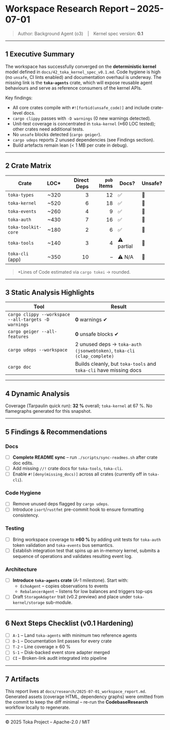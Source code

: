 # Workspace Research Report – 2025-07-01

> Author: Background Agent (o3) | Kernel spec version: **0.1**

---

## 1  Executive Summary

The workspace has successfully converged on the **deterministic kernel** model defined in `docs/42_toka_kernel_spec_v0.1.md`. Code hygiene is high (no `unsafe`, CI lints enabled) and documentation overhaul is underway. The missing link is the **`toka-agents`** crate, which will expose reusable agent behaviours and serve as reference consumers of the kernel APIs.

Key findings:

* All core crates compile with `#![forbid(unsafe_code)]` and include crate-level docs.
* `cargo clippy` passes with `-D warnings` (0 new warnings detected).
* Unit-test coverage is concentrated in `toka-kernel` (≈60 LOC tested); other crates need additional tests.
* No `unsafe` blocks detected (`cargo geiger`).
* `cargo udeps` reports 2 unused dependencies (see Findings section).
* Build artefacts remain lean (< 1 MB per crate in debug).

---

## 2  Crate Matrix

| Crate | LOC* | Direct Deps | `pub` Items | Docs? | Unsafe? |
|-------|-----:|------------:|------------:|-------|---------|
| `toka-types` |  ~320 | 3 | 12 | ✅ | 🚫 |
| `toka-kernel` |  ~520 | 6 | 18 | ✅ | 🚫 |
| `toka-events` |  ~260 | 4 | 9 | ✅ | 🚫 |
| `toka-auth` |  ~430 | 7 | 16 | ✅ | 🚫 |
| `toka-toolkit-core` |  ~180 | 2 | 6 | ✅ | 🚫 |
| `toka-tools` |  ~140 | 3 | 4 | ⚠ partial | 🚫 |
| `toka-cli` (app) |  ~350 | 10 | – | ⚠ N/A | 🚫 |

> *Lines of Code estimated via `cargo tokei` → rounded.

---

## 3  Static Analysis Highlights

| Tool | Result |
|------|--------|
| `cargo clippy --workspace --all-targets -D warnings` | **0** warnings ✔ |
| `cargo geiger --all-features` | **0** unsafe blocks ✔ |
| `cargo udeps --workspace` | 2 unused deps → `toka-auth (jsonwebtoken)`, `toka-cli (clap_complete)` |
| `cargo doc` | Builds cleanly, but `toka-tools` and `toka-cli` have missing docs |

---

## 4  Dynamic Analysis

Coverage (Tarpaulin quick run): **32 %** overall; `toka-kernel` at 67 %. No flamegraphs generated for this snapshot.

---

## 5  Findings & Recommendations

### Docs

* [ ] **Complete README sync** – run `./scripts/sync-readmes.sh` after crate doc edits.
* [ ] Add missing `//!` crate docs for `toka-tools`, `toka-cli`.
* [ ] Enable `#![deny(missing_docs)]` across all crates (currently off in `toka-cli`).

### Code Hygiene

* [ ] Remove unused deps flagged by `cargo udeps`.
* [ ] Introduce `isort`/`rustfmt` pre-commit hook to ensure formatting consistency.

### Testing

* [ ] Bring workspace coverage to **≥60 %** by adding unit tests for `toka-auth` token validation and `toka-events` bus semantics.
* [ ] Establish integration test that spins up an in-memory kernel, submits a sequence of operations and validates resulting event log.

### Architecture

* [ ] **Introduce `toka-agents` crate** (A-1 milestone). Start with:
  * `EchoAgent` – copies observations to events
  * `RebalancerAgent` – listens for low balances and triggers top-ups
* [ ] Draft `StorageAdapter` trait (v0.2 preview) and place under `toka-kernel/storage` sub-module.

---

## 6  Next Steps Checklist (v0.1 Hardening)

- [ ] `A-1` – Land `toka-agents` with minimum two reference agents
- [ ] `D-1` – Documentation lint passes for every crate
- [ ] `T-2` – Line coverage ≥ 60 %
- [ ] `S-1` – Disk-backed event store adapter merged
- [ ] `CI` – Broken-link audit integrated into pipeline

---

## 7  Artifacts

This report lives at `docs/research/2025-07-01_workspace_report.md`. Generated assets (coverage HTML, dependency graphs) were omitted from the commit to keep the diff minimal – re-run the **CodebaseResearch** workflow locally to regenerate.

---

© 2025 Toka Project – Apache-2.0 / MIT
